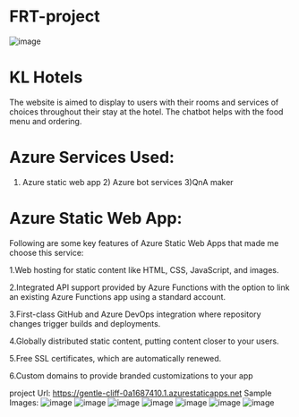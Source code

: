 # FRT-project
![image](https://user-images.githubusercontent.com/88315524/175100899-bf43664f-0a19-40bf-b332-76e6a579f55b.png)

# KL Hotels
The website is aimed to display to users with their rooms and services of choices throughout their stay at the hotel. The chatbot helps with the food menu and ordering.
# Azure Services Used:
1) Azure static web app           2) Azure bot services       3)QnA maker
# Azure Static Web App:
Following are some key features of Azure Static Web Apps that made me choose this service:

1.Web hosting for static content like HTML, CSS, JavaScript, and images.

2.Integrated API support provided by Azure Functions with the option to link an existing Azure Functions app using a standard account.

3.First-class GitHub and Azure DevOps integration where repository changes trigger builds and deployments.

4.Globally distributed static content, putting content closer to your users.

5.Free SSL certificates, which are automatically renewed.

6.Custom domains to provide branded customizations to your app

project Url: https://gentle-cliff-0a1687410.1.azurestaticapps.net
Sample Images:
![image](https://user-images.githubusercontent.com/88315524/175100147-24b04bb2-cefc-4728-9fc1-0ce33dfda050.png)
![image](https://user-images.githubusercontent.com/88315524/175100432-7028380e-2953-4f50-b88b-fc771baa20e8.png)
![image](https://user-images.githubusercontent.com/88315524/175100510-fb4acaad-ffc0-4bcd-8c1e-bf4fc75cfeea.png)
![image](https://user-images.githubusercontent.com/88315524/175100586-3311d9be-d127-49b6-b0cf-92a324863308.png)
![image](https://user-images.githubusercontent.com/88315524/175100646-b348061e-75ed-4b17-86e3-7d2fdbe01386.png)
![image](https://user-images.githubusercontent.com/88315524/175100673-fd97d9dd-ed8e-4bad-b528-21581e310a20.png)
![image](https://user-images.githubusercontent.com/88315524/175101120-e0faa75e-8579-45b8-9b24-76757c4ba0de.png)

